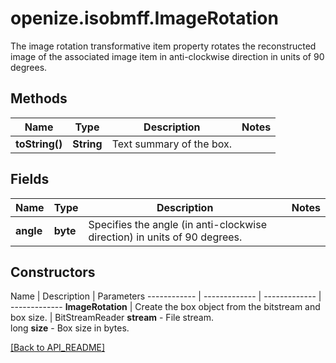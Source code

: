 # openize.isobmff.ImageRotation

The image rotation  transformative item property rotates the reconstructed image of the associated image item in anti-clockwise direction in units of 90 degrees.

## Methods

Name | Type | Description | Notes
------------ | ------------- | ------------- | -------------
**toString()** | **String** | Text summary of the box. | 

## Fields

Name | Type | Description | Notes
------------ | ------------- | ------------- | -------------
**angle** | **byte** | Specifies the angle (in anti-clockwise direction) in units of 90 degrees. | 

## Constructors

Name | Description | Parameters
------------ | ------------- | ------------- | -------------
**ImageRotation** | Create the box object from the bitstream and box size. | BitStreamReader **stream** - File stream.<br />long **size** - Box size in bytes.

[[Back to API_README]](API_README.md)